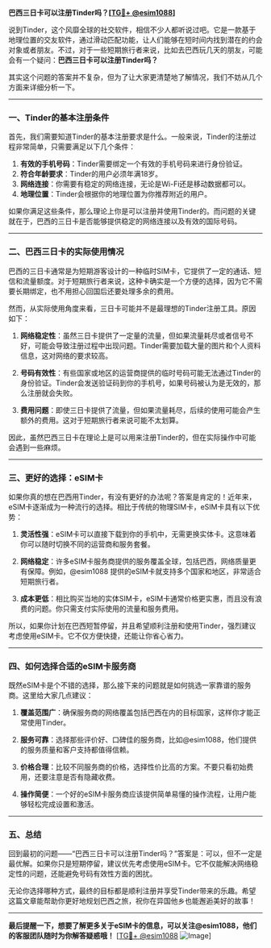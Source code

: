 **巴西三日卡可以注册Tinder吗？[[TG💪+ @esim1088](https://t.me/s/esim1088)]**

说到Tinder，这个风靡全球的社交软件，相信不少人都听说过吧。它是一款基于地理位置的交友软件，通过滑动匹配功能，让人们能够在短时间内找到潜在的约会对象或者朋友。不过，对于一些短期旅行者来说，比如去巴西玩几天的朋友，可能会有一个疑问：**巴西三日卡可以注册Tinder吗？**

其实这个问题的答案并不复杂，但为了让大家更清楚地了解情况，我们不妨从几个方面来详细分析一下。

---

### **一、Tinder的基本注册条件**

首先，我们需要知道Tinder的基本注册要求是什么。一般来说，Tinder的注册过程非常简单，只需要满足以下几个条件：

1. **有效的手机号码**：Tinder需要绑定一个有效的手机号码来进行身份验证。
2. **符合年龄要求**：Tinder的用户必须年满18岁。
3. **网络连接**：你需要有稳定的网络连接，无论是Wi-Fi还是移动数据都可以。
4. **地理位置**：Tinder会根据你的地理位置为你推荐附近的用户。

如果你满足这些条件，那么理论上你是可以注册并使用Tinder的。而问题的关键就在于，巴西的三日卡是否能够提供稳定的网络连接以及有效的国际号码。

---

### **二、巴西三日卡的实际使用情况**

巴西的三日卡通常是为短期游客设计的一种临时SIM卡，它提供了一定的通话、短信和流量额度。对于短期旅行者来说，这种卡确实是一个方便的选择，因为它不需要长期绑定，也不用担心回国后还要处理多余的费用。

然而，从实际使用角度来看，三日卡可能并不是最理想的Tinder注册工具。原因如下：

1. **网络稳定性**：虽然三日卡提供了一定量的流量，但如果流量耗尽或者信号不好，可能会导致注册过程中出现问题。Tinder需要加载大量的图片和个人资料信息，这对网络的要求较高。
   
2. **号码有效性**：有些国家或地区的运营商提供的临时号码可能无法通过Tinder的身份验证。Tinder会发送验证码到你的手机号，如果号码被认为是无效的，那么注册就会失败。

3. **费用问题**：即使三日卡提供了流量，但如果流量耗尽，后续的使用可能会产生额外的费用。这对于短期旅行者来说可能不太划算。

因此，虽然巴西三日卡在理论上是可以用来注册Tinder的，但在实际操作中可能会遇到一些麻烦。

---

### **三、更好的选择：eSIM卡**

如果你真的想在巴西用Tinder，有没有更好的办法呢？答案是肯定的！近年来，eSIM卡逐渐成为一种流行的选择。相比于传统的物理SIM卡，eSIM卡具有以下优势：

1. **灵活性强**：eSIM卡可以直接下载到你的手机中，无需更换实体卡。这意味着你可以随时切换不同的运营商和服务套餐。
   
2. **网络稳定**：许多eSIM卡服务商提供的服务覆盖全球，包括巴西，网络质量更有保障。例如，@esim1088 提供的eSIM卡就支持多个国家和地区，非常适合短期旅行者。

3. **成本更低**：相比购买当地的实体SIM卡，eSIM卡通常价格更实惠，而且没有浪费的问题。你只需支付实际使用的流量和服务费用。

所以，如果你计划在巴西短暂停留，并且希望顺利注册和使用Tinder，强烈建议考虑使用eSIM卡。它不仅方便快捷，还能让你省心省力。

---

### **四、如何选择合适的eSIM卡服务商**

既然eSIM卡是个不错的选择，那么接下来的问题就是如何挑选一家靠谱的服务商。这里给大家几点建议：

1. **覆盖范围广**：确保服务商的网络覆盖包括巴西在内的目标国家，这样你才能正常使用Tinder。
   
2. **服务可靠**：选择那些评价好、口碑佳的服务商，比如@esim1088，他们提供的服务质量和客户支持都值得信赖。

3. **价格合理**：比较不同服务商的价格，选择性价比高的方案。不要只看初始费用，还要注意是否有隐藏收费。

4. **操作简便**：一个好的eSIM卡服务商应该提供简单易懂的操作流程，让用户能够轻松完成设置和激活。

---

### **五、总结**

回到最初的问题——“巴西三日卡可以注册Tinder吗？”答案是：可以，但不一定是最优解。如果你只是短期停留，建议优先考虑使用eSIM卡。它不仅能解决网络稳定性的问题，还能避免号码有效性方面的困扰。

无论你选择哪种方式，最终的目标都是顺利注册并享受Tinder带来的乐趣。希望这篇文章能帮助你更好地规划巴西之旅，祝你在异国他乡也能邂逅美好的故事！

---

**最后提醒一下，想要了解更多关于eSIM卡的信息，可以关注@esim1088，他们的客服团队随时为你解答疑惑哦！** [[TG💪+ @esim1088](https://t.me/s/esim1088) ![Image](https://i.postimg.cc/4NQfJmqS/Snipaste-2025-05-13-00-14-12.png)]